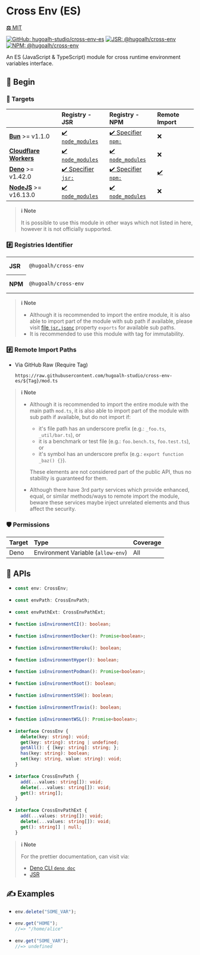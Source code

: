 # Cross Env (ES)

[**⚖️** MIT](./LICENSE.md)

[![GitHub: hugoalh-studio/cross-env-es](https://img.shields.io/github/v/release/hugoalh-studio/cross-env-es?label=hugoalh-studio/cross-env-es&labelColor=181717&logo=github&logoColor=ffffff&sort=semver&style=flat "GitHub: hugoalh-studio/cross-env-es")](https://github.com/hugoalh-studio/cross-env-es)
[![JSR: @hugoalh/cross-env](https://img.shields.io/jsr/v/@hugoalh/cross-env?label=JSR%20@hugoalh/cross-env&labelColor=F7DF1E&logoColor=000000&style=flat "JSR: @hugoalh/cross-env")](https://jsr.io/@hugoalh/cross-env)
[![NPM: @hugoalh/cross-env](https://img.shields.io/npm/v/@hugoalh/cross-env?label=@hugoalh/cross-env&labelColor=CB3837&logo=npm&logoColor=ffffff&style=flat "NPM: @hugoalh/cross-env")](https://www.npmjs.com/package/@hugoalh/cross-env)

An ES (JavaScript & TypeScript) module for cross runtime environment variables interface.

## 🔰 Begin

### 🎯 Targets

|  | **Registry - JSR** | **Registry - NPM** | **Remote Import** |
|:--|:--|:--|:--|
| **[Bun](https://bun.sh/)** >= v1.1.0 | [✔️ `node_modules`](https://jsr.io/docs/npm-compatibility) | [✔️ Specifier `npm:`](https://bun.sh/docs/runtime/autoimport) | ❌ |
| **[Cloudflare Workers](https://workers.cloudflare.com/)** | [✔️ `node_modules`](https://jsr.io/docs/with/cloudflare-workers) | [✔️ `node_modules`](https://docs.npmjs.com/using-npm-packages-in-your-projects) | ❌ |
| **[Deno](https://deno.land/)** >= v1.42.0 | [✔️ Specifier `jsr:`](https://jsr.io/docs/with/deno) | [✔️ Specifier `npm:`](https://docs.deno.com/runtime/manual/node/npm_specifiers) | [✔️](https://docs.deno.com/runtime/manual/basics/modules/#remote-import) |
| **[NodeJS](https://nodejs.org/)** >= v16.13.0 | [✔️ `node_modules`](https://jsr.io/docs/with/node) | [✔️ `node_modules`](https://docs.npmjs.com/using-npm-packages-in-your-projects) | ❌ |

> **ℹ️ Note**
>
> It is possible to use this module in other ways which not listed in here, however it is not officially supported.

### #️⃣ Registries Identifier

<table><tbody align="left">
<tr>
<th>JSR</th>
<td width="100%">

```
@hugoalh/cross-env
```

</td>
</tr>
<tr>
<th>NPM</th>
<td width="100%">

```
@hugoalh/cross-env
```

</td>
</tr>
</tbody></table>

> **ℹ️ Note**
>
> - Although it is recommended to import the entire module, it is also able to import part of the module with sub path if available, please visit [file `jsr.jsonc`](./jsr.jsonc) property `exports` for available sub paths.
> - It is recommended to use this module with tag for immutability.

### #️⃣ Remote Import Paths

- Via GitHub Raw (Require Tag)
  ```
  https://raw.githubusercontent.com/hugoalh-studio/cross-env-es/${Tag}/mod.ts
  ```

> **ℹ️ Note**
>
> - Although it is recommended to import the entire module with the main path `mod.ts`, it is also able to import part of the module with sub path if available, but do not import if:
>
>   - it's file path has an underscore prefix (e.g.: `_foo.ts`, `_util/bar.ts`), or
>   - it is a benchmark or test file (e.g.: `foo.bench.ts`, `foo.test.ts`), or
>   - it's symbol has an underscore prefix (e.g.: `export function _baz() {}`).
>
>   These elements are not considered part of the public API, thus no stability is guaranteed for them.
> - Although there have 3rd party services which provide enhanced, equal, or similar methods/ways to remote import the module, beware these services maybe inject unrelated elements and thus affect the security.

### 🛡️ Permissions

| **Target** | **Type** | **Coverage** |
|:--|:--|:--|
| Deno | Environment Variable (`allow-env`) | All |

## 🧩 APIs

- ```ts
  const env: CrossEnv;
  ```
- ```ts
  const envPath: CrossEnvPath;
  ```
- ```ts
  const envPathExt: CrossEnvPathExt;
  ```
- ```ts
  function isEnvironmentCI(): boolean;
  ```
- ```ts
  function isEnvironmentDocker(): Promise<boolean>;
  ```
- ```ts
  function isEnvironmentHeroku(): boolean;
  ```
- ```ts
  function isEnvironmentHyper(): boolean;
  ```
- ```ts
  function isEnvironmentPodman(): Promise<boolean>;
  ```
- ```ts
  function isEnvironmentRoot(): boolean;
  ```
- ```ts
  function isEnvironmentSSH(): boolean;
  ```
- ```ts
  function isEnvironmentTravis(): boolean;
  ```
- ```ts
  function isEnvironmentWSL(): Promise<boolean>;
  ```
- ```ts
  interface CrossEnv {
    delete(key: string): void;
    get(key: string): string | undefined;
    getAll(): { [key: string]: string; };
    has(key: string): boolean;
    set(key: string, value: string): void;
  }
  ```
- ```ts
  interface CrossEnvPath {
    add(...values: string[]): void;
    delete(...values: string[]): void;
    get(): string[];
  }
  ```
- ```ts
  interface CrossEnvPathExt {
    add(...values: string[]): void;
    delete(...values: string[]): void;
    get(): string[] | null;
  }
  ```

> **ℹ️ Note**
>
> For the prettier documentation, can visit via:
>
> - [Deno CLI `deno doc`](https://deno.land/manual/tools/documentation_generator)
> - [JSR](https://jsr.io/@hugoalh/cross-env)

## ✍️ Examples

- ```ts
  env.delete("SOME_VAR");
  ```
- ```ts
  env.get("HOME");
  //=> "/home/alice"
  ```
- ```ts
  env.get("SOME_VAR");
  //=> undefined
  ```
